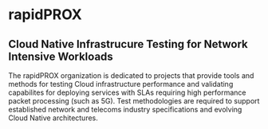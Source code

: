 # rapidPROX

## Cloud Native Infrastrucure Testing for Network Intensive Workloads

The rapidPROX organization is dedicated to projects that provide tools and methods for testing Cloud infrastructure performance and validating capabilites for deploying services with SLAs requiring high performance packet processing (such as 5G). Test methodologies are required to support established network and telecoms industry specifications and evolving Cloud Native architectures. 


<!--

**Here are some ideas to get you started:**

🙋‍♀️ A short introduction - what is your organization all about?
🌈 Contribution guidelines - how can the community get involved?
👩‍💻 Useful resources - where can the community find your docs? Is there anything else the community should know?
🍿 Fun facts - what does your team eat for breakfast?
🧙 Remember, you can do mighty things with the power of [Markdown](https://docs.github.com/github/writing-on-github/getting-started-with-writing-and-formatting-on-github/basic-writing-and-formatting-syntax)
-->
